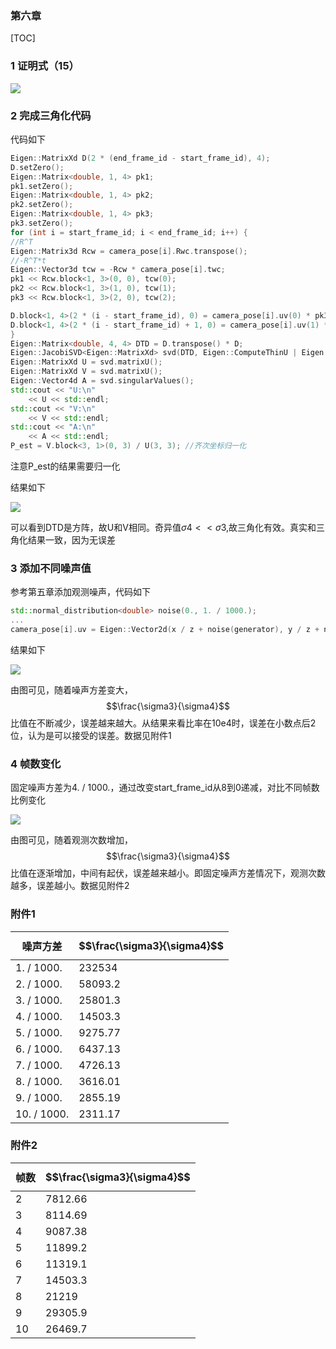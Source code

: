 ### 第六章

[TOC]



### 1 证明式（15）

![](images/01.jpeg)

### 2 完成三角化代码

代码如下

```c++
Eigen::MatrixXd D(2 * (end_frame_id - start_frame_id), 4);
D.setZero();
Eigen::Matrix<double, 1, 4> pk1;
pk1.setZero();
Eigen::Matrix<double, 1, 4> pk2;
pk2.setZero();
Eigen::Matrix<double, 1, 4> pk3;
pk3.setZero();
for (int i = start_frame_id; i < end_frame_id; i++) {
//R^T
Eigen::Matrix3d Rcw = camera_pose[i].Rwc.transpose();
//-R^T*t
Eigen::Vector3d tcw = -Rcw * camera_pose[i].twc;
pk1 << Rcw.block<1, 3>(0, 0), tcw(0);
pk2 << Rcw.block<1, 3>(1, 0), tcw(1);
pk3 << Rcw.block<1, 3>(2, 0), tcw(2);

D.block<1, 4>(2 * (i - start_frame_id), 0) = camera_pose[i].uv(0) * pk3 - pk1;
D.block<1, 4>(2 * (i - start_frame_id) + 1, 0) = camera_pose[i].uv(1) * pk3 - pk2;
}
Eigen::Matrix<double, 4, 4> DTD = D.transpose() * D;
Eigen::JacobiSVD<Eigen::MatrixXd> svd(DTD, Eigen::ComputeThinU | Eigen::ComputeThinV);
Eigen::MatrixXd U = svd.matrixU();
Eigen::MatrixXd V = svd.matrixU();
Eigen::Vector4d A = svd.singularValues();
std::cout << "U:\n"
    << U << std::endl;
std::cout << "V:\n"
    << V << std::endl;
std::cout << "A:\n"
    << A << std::endl;
P_est = V.block<3, 1>(0, 3) / U(3, 3); //齐次坐标归一化
```

注意P_est的结果需要归一化

结果如下

![](images/02.png)

可以看到DTD是方阵，故U和V相同。奇异值$\sigma4 << \sigma3$,故三角化有效。真实和三角化结果一致，因为无误差

### 3 添加不同噪声值

参考第五章添加观测噪声，代码如下

```c++
std::normal_distribution<double> noise(0., 1. / 1000.);
...
camera_pose[i].uv = Eigen::Vector2d(x / z + noise(generator), y / z + noise(generator));
```

结果如下

![](images/03.png)

由图可见，随着噪声方差变大，$$\frac{\sigma3}{\sigma4}$$比值在不断减少，误差越来越大。从结果来看比率在10e4时，误差在小数点后2位，认为是可以接受的误差。数据见附件1

### 4 帧数变化

固定噪声方差为4. / 1000.，通过改变start_frame_id从8到0递减，对比不同帧数比例变化

![](images/04.png)

由图可见，随着观测次数增加，$$\frac{\sigma3}{\sigma4}$$比值在逐渐增加，中间有起伏，误差越来越小。即固定噪声方差情况下，观测次数越多，误差越小。数据见附件2

### 附件1

| 噪声方差    | $$\frac{\sigma3}{\sigma4}$$ |
| ----------- | --------------------------- |
| 1. / 1000.  | 232534                      |
| 2. / 1000.  | 58093.2                     |
| 3. / 1000.  | 25801.3                     |
| 4. / 1000.  | 14503.3                     |
| 5. / 1000.  | 9275.77                     |
| 6. / 1000.  | 6437.13                     |
| 7. / 1000.  | 4726.13                     |
| 8. / 1000.  | 3616.01                     |
| 9. / 1000.  | 2855.19                     |
| 10. / 1000. | 2311.17                     |

### 附件2

| 帧数 | $$\frac{\sigma3}{\sigma4}$$ |
| ---- | --------------------------- |
| 2    | 7812.66                     |
| 3    | 8114.69                     |
| 4    | 9087.38                     |
| 5    | 11899.2                     |
| 6    | 11319.1                     |
| 7    | 14503.3                     |
| 8    | 21219                       |
| 9    | 29305.9                     |
| 10   | 26469.7                     |

